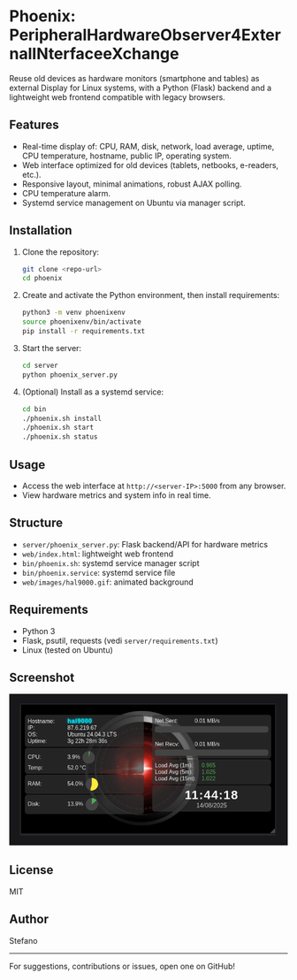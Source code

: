 # Phoenix: PeripheralHardwareObserver4ExternalINterfaceeXchange

Reuse old devices as hardware monitors (smartphone and tables) as external Display for Linux systems, with a Python (Flask) backend and a lightweight web frontend compatible with legacy browsers.

## Features
- Real-time display of: CPU, RAM, disk, network, load average, uptime, CPU temperature, hostname, public IP, operating system.
- Web interface optimized for old devices (tablets, netbooks, e-readers, etc.).
- Responsive layout, minimal animations, robust AJAX polling.
- CPU temperature alarm.
- Systemd service management on Ubuntu via manager script.

## Installation
1. Clone the repository:
   ```bash
   git clone <repo-url>
   cd phoenix
   ```
2. Create and activate the Python environment, then install requirements:
   ```bash
   python3 -m venv phoenixenv
   source phoenixenv/bin/activate
   pip install -r requirements.txt
   ```
3. Start the server:
   ```bash
   cd server
   python phoenix_server.py
   ```
4. (Optional) Install as a systemd service:
   ```bash
   cd bin
   ./phoenix.sh install
   ./phoenix.sh start
   ./phoenix.sh status
   ```

## Usage
- Access the web interface at `http://<server-IP>:5000` from any browser.
- View hardware metrics and system info in real time.

## Structure
   - `server/phoenix_server.py`: Flask backend/API for hardware metrics
   - `web/index.html`: lightweight web frontend
   - `bin/phoenix.sh`: systemd service manager script
   - `bin/phoenix.service`: systemd service file
   - `web/images/hal9000.gif`: animated background

## Requirements
- Python 3
- Flask, psutil, requests (vedi `server/requirements.txt`)
- Linux (tested on Ubuntu)

## Screenshot
![Phoenix System Monitor Example](display_example.png)

## License
MIT

## Author
Stefano

---
For suggestions, contributions or issues, open one on GitHub!
